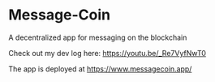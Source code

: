 # Message-Coin
A decentralized app for messaging on the blockchain

Check out my dev log here:
https://youtu.be/_Re7VyfNwT0

The app is deployed at https://www.messagecoin.app/
